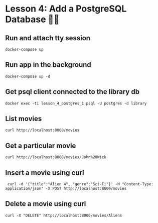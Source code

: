 # Lesson 4: Add a PostgreSQL Database 🚀🔥

## Run and attach tty session
```
docker-compose up
```

## Run app in the background
```
docker-compose up -d
```

## Get psql client connected to the library db
```
docker exec -ti lesson_4_postgres_1 psql -U postgres -d library
```

## List movies

```
curl http://localhost:8000/movies
```

## Get a particular movie

```
curl http://localhost:8000/movies/John%20Wick
```

## Insert a movie using curl

```
 curl -d '{"title":"Alien 4", "genre":"Sci-Fi"}' -H "Content-Type: application/json" -X POST http://localhost:8000/movies
```

## Delete a movie using curl

```
curl -X "DELETE" http://localhost:8000/movies/Aliens
```
